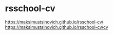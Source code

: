 # rsschool-cv

https://maksimustsinovich.github.io/rsschool-cv/
https://maksimustsinovich.github.io/rsschool-cv/cv
